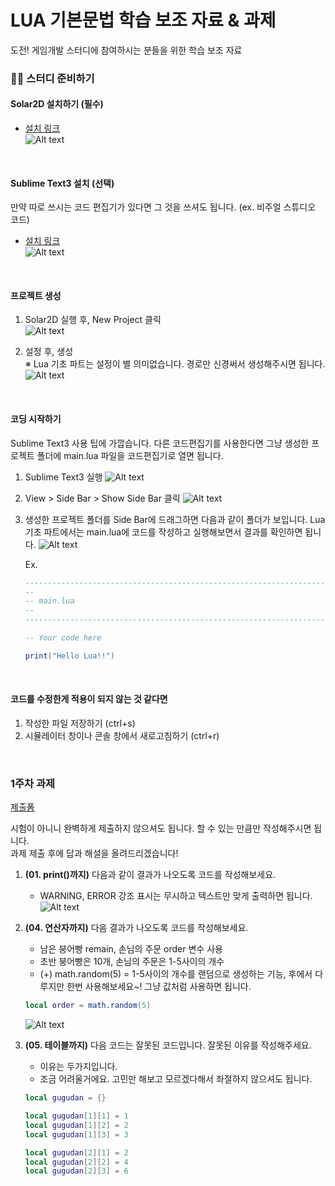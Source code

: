 # LUA 기본문법 학습 보조 자료 & 과제
도전! 게임개발 스터디에 참여하시는 분들을 위한 학습 보조 자료

### 👩‍🔧 스터디 준비하기

#### Solar2D 설치하기 (필수)
* [설치 링크](https://solar2d.com/)  
![Alt text](../image/week01/exam03.png)  

<br>

#### Sublime Text3 설치 (선택)
만약 따로 쓰시는 코드 편집기가 있다면 그 것을 쓰셔도 됩니다. (ex. 비주얼 스튜디오 코드)

* [설치 링크](https://www.sublimetext.com/3)  
![Alt text](../image/week01/exam04.png)  

<br>

#### 프로젝트 생성

1. Solar2D 실행 후, New Project 클릭  
	![Alt text](../image/week01/exam05.png)  

2. 설정 후, 생성  
	※ Lua 기초 파트는 설정이 별 의미없습니다. 경로만 신경써서 생성해주시면 됩니다.
	![Alt text](../image/lua_basic/04.jpg)

<br>

#### 코딩 시작하기
Sublime Text3 사용 팁에 가깝습니다. 다른 코드편집기를 사용한다면 그냥 생성한 프로젝트 폴더에 main.lua 파일을 코드편집기로 열면 됩니다.

1. Sublime Text3 실행
	![Alt text](../image/lua_basic/02.jpg)

2. View > Side Bar > Show Side Bar 클릭
	![Alt text](../image/lua_basic/03.jpg)

3. 생성한 프로젝트 폴더를 Side Bar에 드래그하면 다음과 같이 폴더가 보입니다.
	Lua 기초 파트에서는 main.lua에 코드를 작성하고 실행해보면서 결과를 확인하면 됩니다.
	![Alt text](../image/lua_basic/05.jpg)

	Ex.  
	```lua
	-----------------------------------------------------------------------------------------
	--
	-- main.lua
	--
	-----------------------------------------------------------------------------------------

	-- Your code here

	print("Hello Lua!!")
	```

<br>

#### 코드를 수정한게 적용이 되지 않는 것 같다면
1. 작성한 파일 저장하기 (ctrl+s)
2. 시뮬레이터 창이나 콘솔 창에서 새로고침하기 (ctrl+r)

<br>

### 1주차 과제
[제출폼](https://forms.gle/JqhBQegPadt1dXCu9)  

시험이 아니니 완벽하게 제출하지 않으셔도 됩니다. 할 수 있는 만큼만 작성해주시면 됩니다.  
과제 제출 후에 답과 해설을 올려드리겠습니다!

1. **(01. print()까지)** 다음과 같이 결과가 나오도록 코드를 작성해보세요. 
	- WARNING, ERROR 강조 표시는 무시하고 텍스트만 맞게 출력하면 됩니다.  
	![Alt text](../image/lua_basic/hw01.png)

2. **(04. 연산자까지)** 다음 결과가 나오도록 코드를 작성해보세요.
	- 남은 붕어빵 remain, 손님의 주문 order 변수 사용
	- 초반 붕어빵은 10개, 손님의 주문은 1-5사이의 개수
	- (+) math.random(5) = 1-5사이의 개수를 랜덤으로 생성하는 기능, 후에서 다루지만 한번 사용해보세요~! 그냥 값처럼 사용하면 됩니다.  
	```lua
	local order = math.random(5)
	```

	![Alt text](../image/lua_basic/hw02.png)
	
3. **(05. 테이블까지)** 다음 코드는 잘못된 코드입니다. 잘못된 이유를 작성해주세요.
	+ 이유는 두가지입니다.  
	+ 조금 어려울거에요. 고민만 해보고 모르겠다해서 좌절하지 않으셔도 됩니다.
	
	```lua
	local gugudan = {}

	local gugudan[1][1] = 1
	local gugudan[1][2] = 2
	local gugudan[1][3] = 3

	local gugudan[2][1] = 2
	local gugudan[2][2] = 4
	local gugudan[2][3] = 6
	```